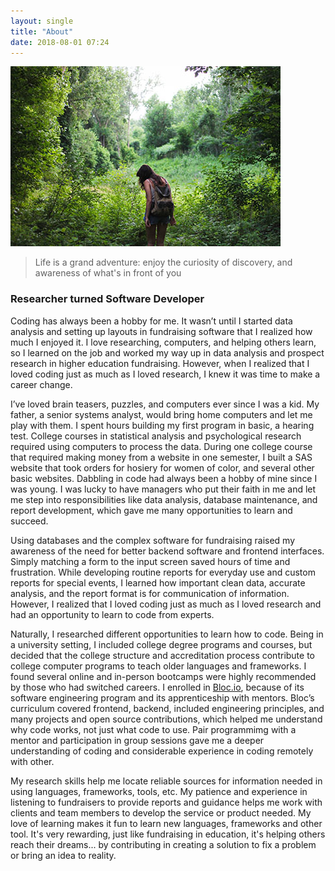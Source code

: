 ```yaml
---
layout: single
title: "About"
date: 2018-08-01 07:24
---
```


![Hiking on a path](/assets/images/hiking-michelle-small-spencer.jpg)      
>Life is a grand adventure: 
>enjoy the curiosity of discovery,
>and awareness of what's in front of you

### Researcher turned Software Developer ###
Coding has always been a hobby for me. It wasn’t until I started data analysis and setting up layouts in fundraising software that I realized how much I enjoyed it. I love researching, computers, and helping others learn, so I learned on the job and worked my way up in data analysis and prospect research in higher education fundraising. However, when I realized that I loved coding just as much as I loved research, I knew it was time to make a career change.

I’ve loved brain teasers, puzzles, and computers ever since I was a kid. My father, a senior systems analyst, would bring home computers and let me play with them. I spent hours building my first program in basic, a hearing test. College courses in statistical analysis and psychological research required using computers to process the data. During one college course that required making money from a website in one semester, I built a SAS website that took orders for hosiery for women of color, and several other basic websites. Dabbling in code had always been a hobby of mine since I was young. I was lucky to have managers who put their faith in me and let me step into responsibilities like data analysis, database maintenance, and report development, which gave me many opportunities to learn and succeed.

Using databases and the complex software for fundraising raised my awareness of the need for better backend software and frontend interfaces. Simply matching a form to the input screen saved hours of time and frustration. While developing routine reports for everyday use and custom reports for special events, I learned how important clean data, accurate analysis, and the report format is for communication of information. However, I realized that I loved coding just as much as I loved research and had an opportunity to learn to code from experts.

Naturally, I researched different opportunities to learn how to code. Being in a university setting, I included college degree programs and courses, but decided that the college structure and accreditation process contribute to college computer programs to teach older languages and frameworks. I found several online and in-person bootcamps were highly recommended by those who had switched careers. I enrolled in [Bloc.io](http://bloc.io), because of its software engineering program and its apprenticeship with mentors. Bloc’s curriculum covered frontend, backend, included engineering principles, and many projects and open source contributions, which helped me understand why code works, not just what code to use. Pair programmimg with a mentor and participation in group sessions gave me a deeper understanding of coding and considerable experience in coding remotely with other. 

My research skills help me locate reliable sources for information needed in using languages, frameworks, tools, etc. My patience and experience in listening to fundraisers to provide reports and guidance helps me work with clients and team members to develop the service or product needed. My love of learning makes it fun to learn new languages, frameworks and other tool. It's very rewarding, just like fundraising in education, it's helping others reach their dreams... by contributing in creating a solution to fix a problem or bring an idea to reality.
